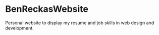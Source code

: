 # BenReckasWebsite
Personal website to display my resume and job skills in web design and development. 
